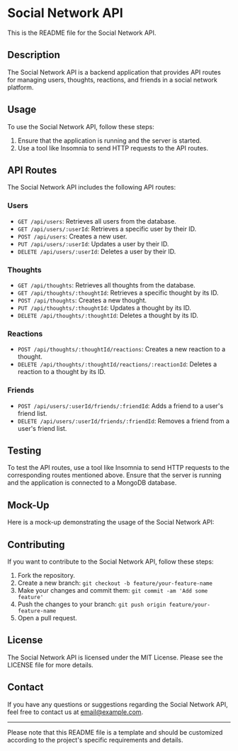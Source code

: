 # Social Network API

This is the README file for the Social Network API.

## Description

The Social Network API is a backend application that provides API routes for managing users, thoughts, reactions, and friends in a social network platform.

## Usage

To use the Social Network API, follow these steps:

1. Ensure that the application is running and the server is started.
2. Use a tool like Insomnia to send HTTP requests to the API routes.

## API Routes

The Social Network API includes the following API routes:

### Users

- `GET /api/users`: Retrieves all users from the database.
- `GET /api/users/:userId`: Retrieves a specific user by their ID.
- `POST /api/users`: Creates a new user.
- `PUT /api/users/:userId`: Updates a user by their ID.
- `DELETE /api/users/:userId`: Deletes a user by their ID.

### Thoughts

- `GET /api/thoughts`: Retrieves all thoughts from the database.
- `GET /api/thoughts/:thoughtId`: Retrieves a specific thought by its ID.
- `POST /api/thoughts`: Creates a new thought.
- `PUT /api/thoughts/:thoughtId`: Updates a thought by its ID.
- `DELETE /api/thoughts/:thoughtId`: Deletes a thought by its ID.

### Reactions

- `POST /api/thoughts/:thoughtId/reactions`: Creates a new reaction to a thought.
- `DELETE /api/thoughts/:thoughtId/reactions/:reactionId`: Deletes a reaction to a thought by its ID.

### Friends

- `POST /api/users/:userId/friends/:friendId`: Adds a friend to a user's friend list.
- `DELETE /api/users/:userId/friends/:friendId`: Removes a friend from a user's friend list.

## Testing

To test the API routes, use a tool like Insomnia to send HTTP requests to the corresponding routes mentioned above. Ensure that the server is running and the application is connected to a MongoDB database.

## Mock-Up

Here is a mock-up demonstrating the usage of the Social Network API:


## Contributing

If you want to contribute to the Social Network API, follow these steps:

1. Fork the repository.
2. Create a new branch: `git checkout -b feature/your-feature-name`
3. Make your changes and commit them: `git commit -am 'Add some feature'`
4. Push the changes to your branch: `git push origin feature/your-feature-name`
5. Open a pull request.

## License

The Social Network API is licensed under the MIT License. Please see the LICENSE file for more details.

## Contact

If you have any questions or suggestions regarding the Social Network API, feel free to contact us at email@example.com.

---
Please note that this README file is a template and should be customized according to the project's specific requirements and details.
